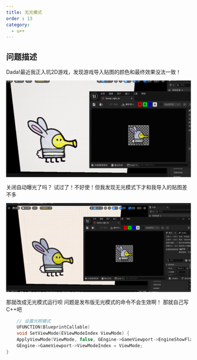 ```yaml
---
title: 无光模式
order : 13
category:
  - u++
---
```


## 问题描述

<chatmessage avatar="../../assets/emoji/new7.png" :avatarWidth="40">
Dada!最近我正入坑2D游戏，发现游戏导入贴图的颜色和最终效果没法一致！
</chatmessage>

![](..%2Fassets%2FUnlit001.PNG)

<chatmessage avatar="../../assets/emoji/bqb (2).png" :avatarWidth="40" alignLeft>
关闭自动曝光了吗？
</chatmessage>

<chatmessage avatar="../../assets/emoji/new7.png" :avatarWidth="40">
试过了！不好使！但我发现无光模式下才和我导入的贴图差不多
</chatmessage>

![](..%2Fassets%2FUnlit002.PNG)

<chatmessage avatar="../../assets/emoji/bqb (2).png" :avatarWidth="40" alignLeft>
那就改成无光模式运行呗
</chatmessage>

<chatmessage avatar="../../assets/emoji/new1.png" :avatarWidth="40">
问题是发布版无光模式的命令不会生效啊！
</chatmessage>

<chatmessage avatar="../../assets/emoji/bqb (1).png" :avatarWidth="40" alignLeft>
那就自己写C++吧
</chatmessage>

```cpp
	// 设置光照模式
	UFUNCTION(BlueprintCallable)
	void SetViewMode(EViewModeIndex ViewMode) {
	ApplyViewMode(ViewMode, false, GEngine->GameViewport->EngineShowFlags);
	GEngine->GameViewport->ViewModeIndex = ViewMode;
}
```
